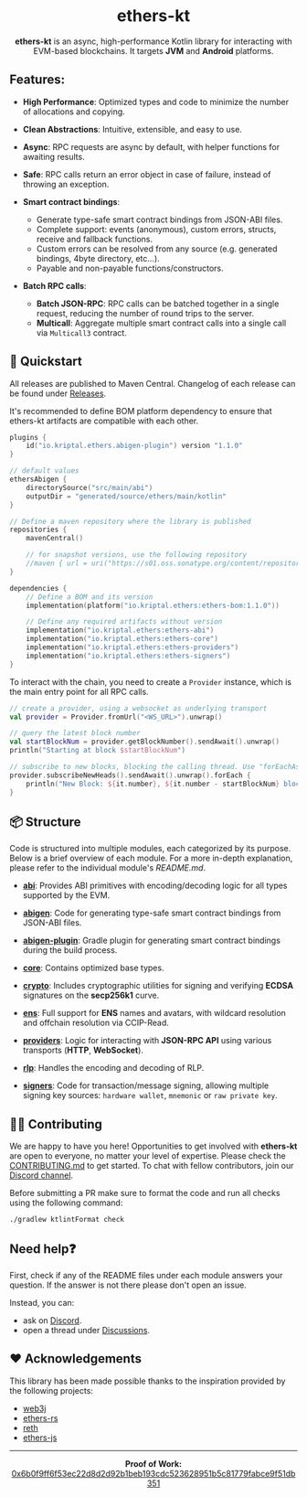 # <h1 align="center"> ethers-kt </h1>

<p style="text-align: center;"> <b>ethers-kt</b> is an async, high-performance Kotlin library for interacting with
EVM-based blockchains. It targets <b>JVM</b> and <b>Android</b> platforms. </p>

## Features:

- **High Performance**: Optimized types and code to minimize the number of allocations and copying.

- **Clean Abstractions**: Intuitive, extensible, and easy to use.

- **Async**: RPC requests are async by default, with helper functions for awaiting results.

- **Safe**: RPC calls return an error object in case of failure, instead of throwing an exception.

- **Smart contract bindings**:
    - Generate type-safe smart contract bindings from JSON-ABI files.
    - Complete support: events (anonymous), custom errors, structs, receive and fallback functions.
    - Custom errors can be resolved from any source (e.g. generated bindings, 4byte directory, etc...).
    - Payable and non-payable functions/constructors.
- **Batch RPC calls**:
    - **Batch JSON-RPC**: RPC calls can be batched together in a single request, reducing the number of round trips to
      the server.
    - **Multicall**: Aggregate multiple smart contract calls into a single call via `Multicall3` contract.

## 🚀 Quickstart

All releases are published to Maven Central. Changelog of each release can be found
under [Releases](https://github.com/Kr1ptal/ethers-kt/releases).

It's recommended to define BOM platform dependency to ensure that ethers-kt artifacts are compatible with each other.

```kotlin
plugins {
    id("io.kriptal.ethers.abigen-plugin") version "1.1.0"
}

// default values
ethersAbigen {
    directorySource("src/main/abi")
    outputDir = "generated/source/ethers/main/kotlin"
}

// Define a maven repository where the library is published
repositories {
    mavenCentral()

    // for snapshot versions, use the following repository
    //maven { url = uri("https://s01.oss.sonatype.org/content/repositories/snapshots/") }
}

dependencies {
    // Define a BOM and its version
    implementation(platform("io.kriptal.ethers:ethers-bom:1.1.0"))

    // Define any required artifacts without version
    implementation("io.kriptal.ethers:ethers-abi")
    implementation("io.kriptal.ethers:ethers-core")
    implementation("io.kriptal.ethers:ethers-providers")
    implementation("io.kriptal.ethers:ethers-signers")
}
```

To interact with the chain, you need to create a `Provider` instance, which is the main entry point for all RPC calls.

```kotlin
// create a provider, using a websocket as underlying transport
val provider = Provider.fromUrl("<WS_URL>").unwrap()

// query the latest block number
val startBlockNum = provider.getBlockNumber().sendAwait().unwrap()
println("Starting at block $startBlockNum")

// subscribe to new blocks, blocking the calling thread. Use "forEachAsync" to stream without blocking the caller.
provider.subscribeNewHeads().sendAwait().unwrap().forEach {
    println("New Block: ${it.number}, ${it.number - startBlockNum} blocks since start")
}
```

## 📦 Structure

Code is structured into multiple modules, each categorized by its purpose. Below is a brief overview of each module. For
a more in-depth explanation, please refer to the individual module's *README.md*.

- **[abi][abi-module]**: Provides ABI primitives with encoding/decoding logic for all types supported by the EVM.

- **[abigen][abigen-module]**: Code for generating type-safe smart contract bindings from JSON-ABI files.

- **[abigen-plugin][abigen-plugin-module]**: Gradle plugin for generating smart contract bindings during the build
  process.

- **[core][core-module]**: Contains optimized base types.

- **[crypto][crypto-module]**: Includes cryptographic utilities for signing and verifying **ECDSA** signatures on the
  **secp256k1** curve.

- **[ens][ens-module]**: Full support for **ENS** names and avatars, with wildcard resolution and offchain resolution
  via CCIP-Read.

- **[providers][providers-module]**: Logic for interacting with **JSON-RPC API** using various transports (**HTTP**,
  **WebSocket**).

- **[rlp][rlp-module]**: Handles the encoding and decoding of RLP.

- **[signers][signers-module]**: Code for transaction/message signing, allowing multiple signing key
  sources: `hardware wallet`, `mnemonic` or `raw private key`.

## 🙋‍♂️ Contributing

We are happy to have you here! Opportunities to get involved with **ethers-kt** are open to everyone, no matter your
level of expertise. Please check the [CONTRIBUTING.md][contributing-md] to get started. To chat with fellow
contributors, join our [Discord channel][discord-channel].

Before submitting a PR make sure to format the code and run all checks using the following command:

```shell
./gradlew ktlintFormat check
```

## Need help❓

First, check if any of the README files under each module answers your question. If the answer is not there please don't
open an issue.

Instead, you can:

- ask on [Discord][discord-channel].
- open a thread under [Discussions](https://github.com/Kr1ptal/ethers-kt/discussions).

## ❤️ Acknowledgements

This library has been made possible thanks to the inspiration provided by the following projects:

- [web3j](https://github.com/web3j/web3j)
- [ethers-rs](https://github.com/gakonst/ethers-rs)
- [reth](https://github.com/paradigmxyz/reth)
- [ethers-js](https://github.com/ethers-io/ethers.js/)

----------------------

<p style="text-align: center;"> <b>Proof of Work:</b> <a href="https://etherscan.io/tx/0x6b0f9ff6f53ec22d8d2d92b1beb193cdc523628951b5c81779fabce9f51db351">0x6b0f9ff6f53ec22d8d2d92b1beb193cdc523628951b5c81779fabce9f51db351</a> </p>

[discord-channel]: https://discord.gg/rx35NzQGSb

[contributing-md]: https://github.com/Kr1ptal/ethers-kt/blob/master/CONTRIBUTING.md

[abi-module]: https://github.com/Kr1ptal/ethers-kt/blob/master/ethers-abi/

[abigen-module]: https://github.com/Kr1ptal/ethers-kt/blob/master/ethers-abigen/

[abigen-plugin-module]: https://github.com/Kr1ptal/ethers-kt/blob/master/ethers-abigen-plugin/

[core-module]: https://github.com/Kr1ptal/ethers-kt/blob/master/ethers-core/

[crypto-module]: https://github.com/Kr1ptal/ethers-kt/blob/master/ethers-crypto/

[ens-module]: https://github.com/Kr1ptal/ethers-kt/blob/master/ethers-ens/

[providers-module]: https://github.com/Kr1ptal/ethers-kt/blob/master/ethers-providers/

[rlp-module]: https://github.com/Kr1ptal/ethers-kt/blob/master/ethers-rlp/

[signers-module]: https://github.com/Kr1ptal/ethers-kt/blob/master/ethers-signers/
